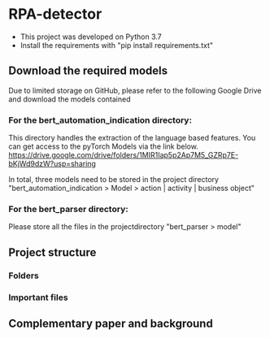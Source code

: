 # RPA-detector
- This project was developed on Python 3.7
- Install the requirements with "pip install requirements.txt"

## Download the required models
Due to limited storage on GitHub, please refer to the following Google Drive and download the models contained

### For the bert_automation_indication directory:
This directory handles the extraction of the language based features. You can get access to the pyTorch Models via the link below.
https://drive.google.com/drive/folders/1MIR1Iap5p2Ap7M5_GZRp7E-bKjWd9dzW?usp=sharing

In total, three models need to be stored in the project directory "bert_automation_indication > Model > action | activity | business object"

### For the bert_parser directory:

Please store all the files in the projectdirectory "bert_parser > model"

## Project structure

### Folders

### Important files

## Complementary paper and background
